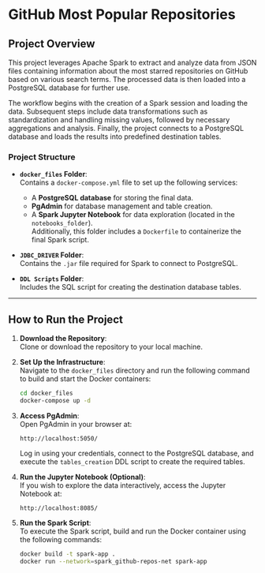 # GitHub Most Popular Repositories

## Project Overview

This project leverages Apache Spark to extract and analyze data from JSON files containing information about the most starred repositories on GitHub based on various search terms. The processed data is then loaded into a PostgreSQL database for further use.

The workflow begins with the creation of a Spark session and loading the data. Subsequent steps include data transformations such as standardization and handling missing values, followed by necessary aggregations and analysis. Finally, the project connects to a PostgreSQL database and loads the results into predefined destination tables.

### Project Structure

- **`docker_files` Folder**:  
  Contains a `docker-compose.yml` file to set up the following services:  
  - A **PostgreSQL database** for storing the final data.  
  - **PgAdmin** for database management and table creation.  
  - A **Spark Jupyter Notebook** for data exploration (located in the `notebooks_folder`).  
  Additionally, this folder includes a `Dockerfile` to containerize the final Spark script.

- **`JDBC_DRIVER` Folder**:  
  Contains the `.jar` file required for Spark to connect to PostgreSQL.

- **`DDL Scripts` Folder**:  
  Includes the SQL script for creating the destination database tables.

---

## How to Run the Project

1. **Download the Repository**:  
   Clone or download the repository to your local machine.

2. **Set Up the Infrastructure**:  
   Navigate to the `docker_files` directory and run the following command to build and start the Docker containers:  
   ```bash
   cd docker_files
   docker-compose up -d
   ```

3. **Access PgAdmin**:  
   Open PgAdmin in your browser at:  
   ```
   http://localhost:5050/
   ```  
   Log in using your credentials, connect to the PostgreSQL database, and execute the `tables_creation` DDL script to create the required tables.

4. **Run the Jupyter Notebook (Optional)**:  
   If you wish to explore the data interactively, access the Jupyter Notebook at:  
   ```
   http://localhost:8085/
   ```

5. **Run the Spark Script**:  
   To execute the Spark script, build and run the Docker container using the following commands:  
   ```bash
   docker build -t spark-app .
   docker run --network=spark_github-repos-net spark-app
   ```